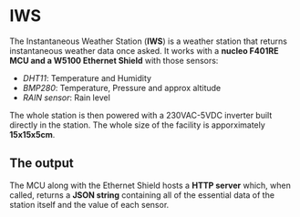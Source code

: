 # IWS
The Instantaneous Weather Station (**IWS**) is a weather station that returns instantaneous weather data once asked.
It works with a **nucleo F401RE MCU and a W5100 Ethernet Shield** with those sensors:

- *DHT11*: Temperature and Humidity
- *BMP280*: Temperature, Pressure and approx altitude
- *RAIN sensor*: Rain level

The whole station is then powered with a 230VAC-5VDC inverter built directly in the station.
The whole size of the facility is apporximately **15x15x5cm**.

## The output

The MCU along with the Ethernet Shield hosts a **HTTP server** which, when called, returns a **JSON string** containing all of the essential data of the station itself and the value of each sensor.
